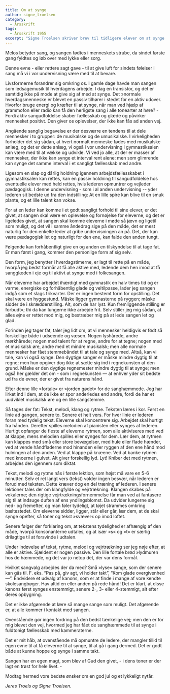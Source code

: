 ```yaml
---
title: Om at synge
author: signe_troelsen
category:
  - Årsskrift
tags:
  - Årsskrift 1955
excerpt: "Signe Troelsen skriver brev til tidligere elever om at synge."
---
```


Melos betyder sang, og sangen fødtes i menneskets strube, da sindet første gang fyldtes og løb over med lykke eller sorg.

Denne evne - eller rettere sagt gave - til at give luft for sindets følelser i sang må vi i vor undervisning være med til at bevare.

Livsformerne forandrer sig omkring os. I gamle dage havde man sangen som ledsagemusik til hverdagens arbejde. I dag en transistor, og det er samtidig ikke på mode at give sig af med at synge. Det »normale hverdagsmenneske er blevet en passiv tilhører i stedet for en aktiv udover. Hvorfor bruge energi og kræfter til at synge, når man ved hjælp af grammofon eller radio kan få den herligste sang i alle tonearter at høre? - Fordi aktiv sangudfoldelse skaber fællesskab og glæde og påvirker mennesket positivt. Den giver os oplevelser, der ikke kan fås ad anden vej.

Angående sanglig begavelse er der desværre en tendens til at dele mennesker i to grupper: de musikalske og de umusikalske. I virkeligheden forholder det sig sådan, at hvert normalt menneske fødes med musikalske anlæg, og det er dette anlæg, vi også i vor undervisning i gymnastiksalen kan være med til at vække og udvikle. Vi ved jo alle, at der er masser af mennesker, der ikke kan synge et interval rent alene: men som glimrende kan synge det samme interval i et sangligt fællesskab med andre.

Ligesom en slap og dårlig holdning igennem arbejdsfællesskabet i gymnastiksalen kan rettes, kan en passiv holdning til sangudfoldelse hos eventuelle elever med held rettes, hvis lederen opmuntrer og vejleder pædagogisk. I denne undervisning - som i al anden undervisning -- yder lederen sit bedste ud fra den indstilling: At en lille spire kan blive til en smuk plante, og et lille talent kan vokse.

For at en leder kan komme i et godt sangligt forhold til sine elever, er det givet, at sangen skal være en oplevelse og fornøjelse for eleverne, og det er ligeledes givet, at sangen skal komme eleverne i møde så jævn og ligetil som muligt, og det vil i samme åndedrag sige på den måde, det er mest naturlig for den enkelte leder at gribe undervisningen an på. Det, der kan være pædagogisk let og naturligt for den ene, kan falde den anden tungt.

Følgende kan forhåbentligt give en og anden en tilskyndelse til at tage fat. Er man først i gang, kommer den personlige form af sig selv.

Den form, jeg benytter i hverdagstimerne, er lagt til rette på en måde, hvorpå jeg bedst formår at få alle aktive med, ledende dem hen imod at få sangglæden i eje og til aktivt at synge med i folkesangen.

Når eleverne har arbejdet ihærdigt med gymnastik en halv times tid og er varme, energiske og forhåbentlig glade og veltilpasse, lader jeg sangen indgå som et slags frikvarter. Der er ingen bestemt form for opstilling. Det skal være en hyggestund. Måske ligger gymnasterne på ryggen; måske sidder de i skrædderstilling. Alt, som de har lyst. Kun fremliggende stilling er forbudt«; thi da kan lungerne ikke arbejde frit. Selv stiller jeg mig sådan, at alles øjne er rettet mod mig, og bestræber mig på at lede sangen let og glad.

Forinden jeg tager fat, taler jeg lidt om, at vi mennesker heldigvis er født så forskellige både i udseende og væsen. Nogen lyshårede, andre mørkhårede; nogen med talent for at regne, andre for at tegne; nogen med et musikalsk øre, andre med et mindre musikalsk; men alle normale mennesker har fået stemmebåndet til at tale og synge med. Altså, kan vi tale, kan vi også synge. Den dygtige sanger er måske mindre dygtig til at regne; men hun opgiver dog ikke at sætte sig ind i regnekunsten af den grund. Måske er den dygtige regnemester mindre dygtig til at synge; men også her gælder det om - som i regnekunsten — at enhver yder sit bedste ud fra de evner, der er givet fra naturens hånd.

Efter denne lille »fortale« er »jorden gødet« for de sanghæmmede. Jeg har lirket ind i dem, at de ikke er spor anderledes end andre, fordi de har et uudviklet musikalsk øre og en lille sangstemme.

Så tages der fat: Tekst, melodi, klang og rytme. Teksten læres i kor. Først en linie ad gangen, senere to. Senere et helt vers. For hver linie er lederen foran med tydelig tekst. Eleverne skal koncentrere sig. Arbejdet skal hurtigt fra hånden. Derefter spilles melodien af pianisten eller synges af lederen. Hurtigt opfanger de fleste af eleverne rytmen, som alle aktiviseres med ved at klappe, mens melodien spilles eller synges for dem. Lær dem, at rytmen kan klappes med små eller store bevægelser, med hule eller flade hænder, ved at vende håndfladerne mod hinanden eller ryggen af den ene hånd mod hulningen af den anden. Ved at klappe på knæene. Ved at banke rytmen med knoerne i gulvet. Alt giver forskellig lyd. Lyt! Kniber det med rytmen, arbejdes den igennem som diktat.

Tekst, melodi og rytme nås i første lektion, som højst må vare en 5-6 minutter. Selv et ret langt vers (tekst) volder ingen besvær, når lederen er forud med teksten. Dette kræver dog en del træning af lederen. I senere lektioner tales der om klangfylde og vejrtrækning. Klangen skabes på vokalerne; den rigtige vejrtrækningsfornemmelse får man ved at fantasere sig til at indsuge duften af ens yndlingsblomst. Da udvider lungerne sig ned- og fremefter, og man føler tydeligt, at tøjet strammes omkring bæltestedet. Om eleverne sidder, ligger, står eller går, lær dem, at de skal synge opefter, så toner og tekst »svæver« op imod loftet.

Senere følger der forklaring om, at tekstens tydelighed er afhængig af den måde, hvorpå konsonanterne udtales, og at især »s« og »t« er særlig drilagtige til at forsvinde i udtalen.

Under indøvelse af tekst, rytme, melodi og vejrtrækning ser jeg nøje efter, at alle er aktive. Sjældent er nogen passive. Den lille fortale brød »lydmuren hos de hæmmede, og det var jo netop det, der var dens formål.

Hvilket sangvalg arbejdes der da med? Små »lyse« sange, som der senere kan gås til. F. eks. “Pas på, giv agt, vi holder takt”, “Kom glade overgivenhed —”. Endvidere et udvalg af kanons, som er at finde i mange af vore kendte skolesangbøger. Hav altid en eller anden på rede hånd! Det er klart, at disse kanons først synges enstemmigt, senere 2-, 3- eller 4-stemmigt, alt efter deres opbygning.

Det er ikke afgørende at lære så mange sange som muligt. Det afgørende er, at alle kommer i kontakt med sangen.

Ovenstående gør ingen fordring på den bedst tænkelige vej; men den er for mig blevet den vej, hvormed jeg har fået de sanghæmmede til at synge i fuldtonigt fællesskab med kammeraterne.

Det er mit håb, at ovenstående må opmuntre de ledere, der mangler tillid til egen evne til at få eleverne til at synge, til at gå i gang dermed. Det er godt både at kunne hoppe og synge i samme takt.

Sangen har en egen magt, som blev af Gud den givet, - i dens toner er der lagt en trøst for hele livet. -

Modtag hermed vore bedste ønsker om en god jul og et lykkeligt nytår.

_Jeres Troels og Signe Troelsen._
